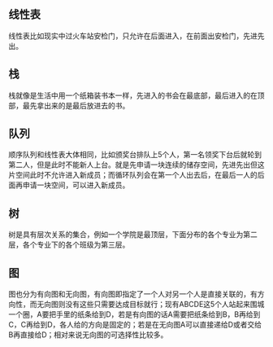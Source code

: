 ## 线性表
线性表比如现实中过火车站安检门，只允许在后面进入，在前面出安检门，先进先出。

## 栈
栈就像是生活中用一个纸箱装书本一样，先进入的书会在最底部，最后进入的在顶部，最先拿出来的是最后放进去的书。

## 队列
顺序队列和线性表大体相同，比如颁奖台排队上5个人，第一名领奖下台后就轮到第二人，但是此时不能新人上台。就是先申请一块连续的储存空间，先进先出但这片空间此时不允许进入新成员；而循环队列会在第一个人出去后，在最后一人的后面再申请一块空间，可以进入新成员。

## 树
树是具有层次关系的集合，例如一个学院是最顶层，下面分布的各个专业为第二层，各个专业下的各个班级为第三层。

## 图
图也分为有向图和无向图，有向图即指定了一个人对另一个人是直接关联的，有方向性，而无向图则没有这些只需要达成目标就行；现有ABCDE这5个人站起来围城一个圈，A要把手里的纸条给到D，若是有向图的话A需要把纸条给到B，B再给到C，C再给到D，各人给的方向是固定的；若是在无向图A可以直接递给D或者交给B再直接给D；相对来说无向图的可选择性比较多。